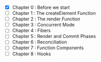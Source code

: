 - [x] Chapter 0 : Before we start
- [ ] Chapter 1 : The createElement Function
- [ ] Chapter 2 : The render Function
- [ ] Chapter 3 : Concurrent Mode
- [ ] Chapter 4 : Fibers
- [ ] Chapter 5 : Render and Commit Phases
- [ ] Chapter 6 : Reconciliation
- [ ] Chapter 7 : Function Components
- [ ] Chapter 8 : Hooks

